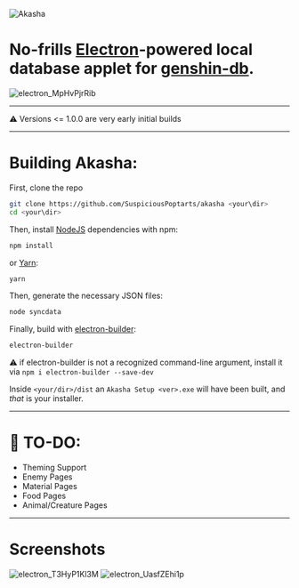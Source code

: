 ![Akasha](https://i.imgur.com/Wrf8TXo.png)

No-frills [Electron](https://github.com/electron/electron)-powered local database applet for [genshin-db](https://github.com/search?q=genshin-db).
======

![electron_MpHvPjrRib](https://user-images.githubusercontent.com/98726245/213424256-416360e3-463f-4595-9c12-a5b4d15ca679.gif)

___

⚠️ Versions <= 1.0.0 are very early initial builds
___

# Building Akasha:

First, clone the repo
```bash
git clone https://github.com/SuspiciousPoptarts/akasha <your\dir>
cd <your\dir>
```
Then, install [NodeJS](https://nodejs.org/en/) dependencies with npm:
```bash
npm install
```
or [Yarn](https://yarnpkg.com/):
```bash
yarn
```

Then, generate the necessary JSON files:
```bash
node syncdata
```

Finally, build with [electron-builder](https://github.com/electron-userland/electron-builder):
```bash
electron-builder
```
⚠️ if electron-builder is not a recognized command-line argument, install it via `npm i electron-builder --save-dev`

Inside `<your/dir>/dist` an `Akasha Setup <ver>.exe` will have been built, and *that* is your installer.


___

# 📝 TO-DO:
* Theming Support
* Enemy Pages
* Material Pages
* Food Pages
* Animal/Creature Pages
___

# Screenshots

![electron_T3HyP1Kl3M](https://user-images.githubusercontent.com/98726245/213595882-ccab3b46-8636-484f-b764-7a57ee38b2fd.png)
![electron_UasfZEhi1p](https://user-images.githubusercontent.com/98726245/213595890-5836fb06-d239-4a48-9988-7c120d81cd18.png)
